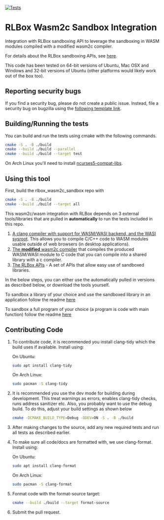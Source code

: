 [![Tests](https://github.com/PLSysSec/rlbox_wasm2c_sandbox/actions/workflows/cmake.yml/badge.svg)](https://github.com/PLSysSec/rlbox_wasm2c_sandbox/actions/workflows/cmake.yml)

# RLBox Wasm2c Sandbox Integration

Integration with RLBox sandboxing API to leverage the sandboxing in WASM modules compiled with a modified wasm2c compiler.

For details about the RLBox sandboxing APIs, see [here](https://github.com/PLSysSec/rlbox_api_cpp17).

This code has been tested on 64-bit versions of Ubuntu, Mac OSX and Windows and 32-bit versions of Ubuntu (other platforms would likely work out of the box too).

## Reporting security bugs

If you find a security bug, please do not create a public issue. Instead, file a security bug on bugzilla using the [following template link](https://bugzilla.mozilla.org/enter_bug.cgi?cc=tom%40mozilla.com&cc=nfroyd%40mozilla.com&cc=deian%40cs.ucsd.edu&cc=shravanrn%40gmail.com&component=Security%3A%20Process%20Sandboxing&defined_groups=1&groups=core-security&product=Core&bug_type=defect).

## Building/Running the tests

You can build and run the tests using cmake with the following commands.

```bash
cmake -S . -B ./build
cmake --build ./build --parallel
cmake --build ./build --target test
```

On Arch Linux you'll need to install [ncurses5-compat-libs](https://aur.archlinux.org/packages/ncurses5-compat-libs/).

## Using this tool

First, build the rlbox_wasm2c_sandbox repo with

```bash
cmake -S . -B ./build
cmake --build ./build --target all
```

This wasm2c/wasm integration with RLBox depends on 3 external tools/libraries that are pulled in **automatically** to run the tests included in this repo.

1. [A clang compiler with support for WASM/WASI backend, and the WASI sysroot](https://github.com/CraneStation/wasi-sdk). This allows you to compile C/C++ code to WASM modules usable outside of web browsers (in desktop applications).
2. [The **modified** wasm2c compiler](https://github.com/PLSysSec/wasm2c_sandbox_compiler/) that compiles the produced WASM/WASI module to C code that you can compile into a shared library with a c compiler.
3. [The RLBox APIs]((https://github.com/PLSysSec/rlbox_api_cpp17)) - A set of APIs that allow easy use of sandboxed libraries.

In the below steps, you can either use the automatically pulled in versions as described below, or download the tools yourself.

To sandbox a library of your choice and use the sandboxed library in an application follow the readme [here](https://github.com/PLSysSec/rlbox_wasm2c_sandbox/blob/master/LibrarySandbox.md)

To sandbox a full program of your choice (a program is code with main function) follow the readme [here](https://github.com/PLSysSec/rlbox_wasm2c_sandbox/blob/master/AppSandbox.md)

## Contributing Code

1. To contribute code, it is recommended you install clang-tidy which the build
uses if available. Install using:

   On Ubuntu:

   ```bash
   sudo apt install clang-tidy
   ```

   On Arch Linux:

   ```bash
   sudo pacman -S clang-tidy
   ```

2. It is recommended you use the dev mode for building during development. This
treat warnings as errors, enables clang-tidy checks, runs address sanitizer etc.
Also, you probably want to use the debug build. To do this, adjust your build
settings as shown below

   ```bash
   cmake -DCMAKE_BUILD_TYPE=Debug -DDEV=ON -S . -B ./build
   ```

3. After making changes to the source, add any new required tests and run all
tests as described earlier.

4. To make sure all code/docs are formatted with, we use clang-format.
Install using:

   On Ubuntu:

   ```bash
   sudo apt install clang-format
   ```

   On Arch Linux:

   ```bash
   sudo pacman -S clang-format
   ```

5. Format code with the format-source target:

   ```bash
   cmake --build ./build --target format-source
   ```

6. Submit the pull request.
